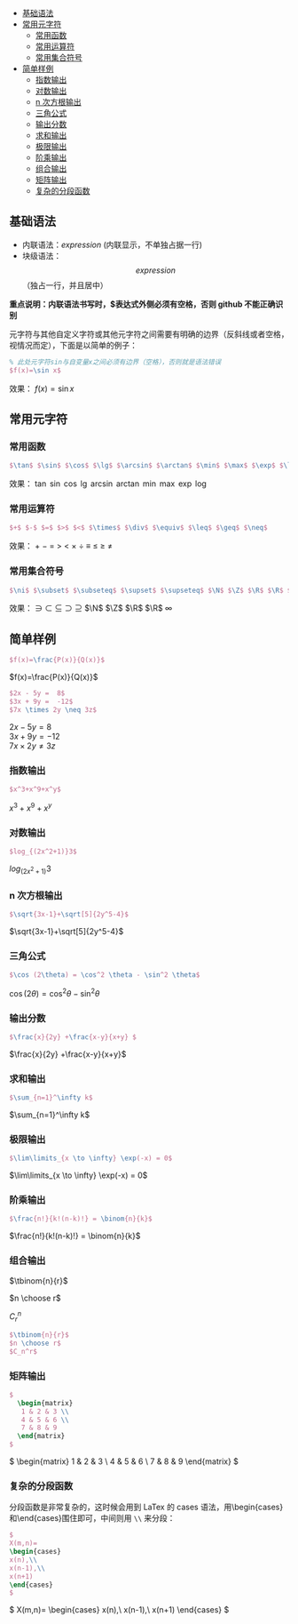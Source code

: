 <!-- START doctoc generated TOC please keep comment here to allow auto update -->
<!-- DON'T EDIT THIS SECTION, INSTEAD RE-RUN doctoc TO UPDATE -->


- [基础语法](#%E5%9F%BA%E7%A1%80%E8%AF%AD%E6%B3%95)
- [常用元字符](#%E5%B8%B8%E7%94%A8%E5%85%83%E5%AD%97%E7%AC%A6)
  - [常用函数](#%E5%B8%B8%E7%94%A8%E5%87%BD%E6%95%B0)
  - [常用运算符](#%E5%B8%B8%E7%94%A8%E8%BF%90%E7%AE%97%E7%AC%A6)
  - [常用集合符号](#%E5%B8%B8%E7%94%A8%E9%9B%86%E5%90%88%E7%AC%A6%E5%8F%B7)
- [简单样例](#%E7%AE%80%E5%8D%95%E6%A0%B7%E4%BE%8B)
  - [指数输出](#%E6%8C%87%E6%95%B0%E8%BE%93%E5%87%BA)
  - [对数输出](#%E5%AF%B9%E6%95%B0%E8%BE%93%E5%87%BA)
  - [n 次方根输出](#n-%E6%AC%A1%E6%96%B9%E6%A0%B9%E8%BE%93%E5%87%BA)
  - [三角公式](#%E4%B8%89%E8%A7%92%E5%85%AC%E5%BC%8F)
  - [输出分数](#%E8%BE%93%E5%87%BA%E5%88%86%E6%95%B0)
  - [求和输出](#%E6%B1%82%E5%92%8C%E8%BE%93%E5%87%BA)
  - [极限输出](#%E6%9E%81%E9%99%90%E8%BE%93%E5%87%BA)
  - [阶乘输出](#%E9%98%B6%E4%B9%98%E8%BE%93%E5%87%BA)
  - [组合输出](#%E7%BB%84%E5%90%88%E8%BE%93%E5%87%BA)
  - [矩阵输出](#%E7%9F%A9%E9%98%B5%E8%BE%93%E5%87%BA)
  - [复杂的分段函数](#%E5%A4%8D%E6%9D%82%E7%9A%84%E5%88%86%E6%AE%B5%E5%87%BD%E6%95%B0)

<!-- END doctoc generated TOC please keep comment here to allow auto update -->

## 基础语法

- 内联语法：$expression$ (内联显示，不单独占据一行)
- 块级语法：$$expression$$ （独占一行，并且居中）

**重点说明：内联语法书写时，$表达式外侧必须有空格，否则 github 不能正确识别**

元字符与其他自定义字符或其他元字符之间需要有明确的边界（反斜线或者空格，视情况而定），下面是以简单的例子：

```latex
% 此处元字符sin与自变量x之间必须有边界（空格），否则就是语法错误
$f(x)=\sin x$
```

效果： $f(x)=\sin x$

## 常用元字符

### 常用函数

```latex
$\tan$ $\sin$ $\cos$ $\lg$ $\arcsin$ $\arctan$ $\min$ $\max$ $\exp$ $\log$
```

效果： $\tan$ $\sin$ $\cos$ $\lg$ $\arcsin$ $\arctan$ $\min$ $\max$ $\exp$ $\log$

### 常用运算符

```latex
$+$ $-$ $=$ $>$ $<$ $\times$ $\div$ $\equiv$ $\leq$ $\geq$ $\neq$
```

效果： $+$ $-$ $=$ $>$ $<$ $\times$ $\div$ $\equiv$ $\leq$ $\geq$ $\neq$

### 常用集合符号

```latex
$\ni$ $\subset$ $\subseteq$ $\supset$ $\supseteq$ $\N$ $\Z$ $\R$ $\R$ $\infty$
```

效果： $\ni$ $\subset$ $\subseteq$ $\supset$ $\supseteq$ $\N$ $\Z$ $\R$ $\R$ $\infty$

## 简单样例

```latex
$f(x)=\frac{P(x)}{Q(x)}$
```

$f(x)=\frac{P(x)}{Q(x)}$

```latex
$2x - 5y =  8$
$3x + 9y =  -12$
$7x \times 2y \neq 3z$
```

$2x - 5y =  8$  
$3x + 9y =  -12$  
$7x \times 2y \neq 3z$

### 指数输出

```latex
$x^3+x^9+x^y$
```

$x^3+x^9+x^y$

### 对数输出

```latex
$log_{(2x^2+1)}3$
```

$log_{(2x^2+1)}3$

### n 次方根输出

```latex
$\sqrt{3x-1}+\sqrt[5]{2y^5-4}$
```

$\sqrt{3x-1}+\sqrt[5]{2y^5-4}$

### 三角公式

```latex
$\cos (2\theta) = \cos^2 \theta - \sin^2 \theta$
```

$\cos (2\theta) = \cos^2 \theta - \sin^2 \theta$

### 输出分数

```latex
$\frac{x}{2y} +\frac{x-y}{x+y} $
```

$\frac{x}{2y} +\frac{x-y}{x+y}$

### 求和输出

```latex
$\sum_{n=1}^\infty k$
```

$\sum_{n=1}^\infty k$

### 极限输出

```latex
$\lim\limits_{x \to \infty} \exp(-x) = 0$
```

$\lim\limits_{x \to \infty} \exp(-x) = 0$

### 阶乘输出

```latex
$\frac{n!}{k!(n-k)!} = \binom{n}{k}$
```

$\frac{n!}{k!(n-k)!} = \binom{n}{k}$

### 组合输出

$\tbinom{n}{r}$

$n \choose r$

$C_r^n$

```latex
$\tbinom{n}{r}$
$n \choose r$
$C_n^r$
```

### 矩阵输出

```latex
$
  \begin{matrix}
   1 & 2 & 3 \\
   4 & 5 & 6 \\
   7 & 8 & 9
  \end{matrix}
$
```

$
  \begin{matrix}
   1 & 2 & 3 \\
   4 & 5 & 6 \\
   7 & 8 & 9
  \end{matrix} 
$

### 复杂的分段函数

分段函数是非常复杂的，这时候会用到 LaTex 的 cases 语法，用\begin{cases}和\end{cases}围住即可，中间则用 `\\` 来分段：

```latex
$
X(m,n)=
\begin{cases}
x(n),\\
x(n-1),\\
x(n+1)
\end{cases}
$
```

$
X(m,n)=
\begin{cases}
  x(n),\\
  x(n-1),\\
  x(n+1)
\end{cases}
$
